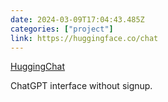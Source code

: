 ```yaml
---
date: 2024-03-09T17:04:43.485Z
categories: ["project"]
link: https://huggingface.co/chat
---
```

[HuggingChat](https://huggingface.co/chat)

ChatGPT interface without signup.
